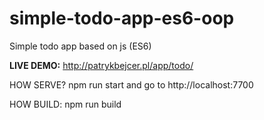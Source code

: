 # simple-todo-app-es6-oop
Simple todo app based on js (ES6) 

<b>LIVE DEMO:</b> http://patrykbejcer.pl/app/todo/

HOW SERVE?
npm run start
and go to
http://localhost:7700

HOW BUILD:
npm run build
